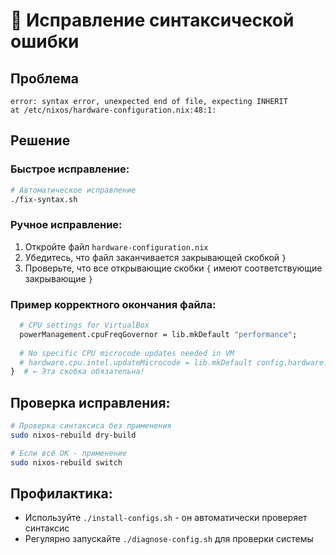 # 🔧 Исправление синтаксической ошибки

## Проблема
```
error: syntax error, unexpected end of file, expecting INHERIT
at /etc/nixos/hardware-configuration.nix:48:1:
```

## Решение

### Быстрое исправление:
```bash
# Автоматическое исправление
./fix-syntax.sh
```

### Ручное исправление:
1. Откройте файл `hardware-configuration.nix`
2. Убедитесь, что файл заканчивается закрывающей скобкой `}`
3. Проверьте, что все открывающие скобки `{` имеют соответствующие закрывающие `}`

### Пример корректного окончания файла:
```nix
  # CPU settings for VirtualBox
  powerManagement.cpuFreqGovernor = lib.mkDefault "performance";
  
  # No specific CPU microcode updates needed in VM
  # hardware.cpu.intel.updateMicrocode = lib.mkDefault config.hardware.enableRedistributableFirmware;
}  # ← Эта скобка обязательна!
```

## Проверка исправления:
```bash
# Проверка синтаксиса без применения
sudo nixos-rebuild dry-build

# Если всё ОК - применение
sudo nixos-rebuild switch
```

## Профилактика:
- Используйте `./install-configs.sh` - он автоматически проверяет синтаксис
- Регулярно запускайте `./diagnose-config.sh` для проверки системы
